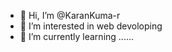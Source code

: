 - 👋 Hi, I’m @KaranKuma-r
- 👀 I’m interested in web devoloping
- 🌱 I’m currently learning ......
  

<!---
KaranKuma-r/KaranKuma-r is a ✨ special ✨ repository because its `README.md` (this file) appears on your GitHub profile.
You can click the Preview link to take a look at your changes.
--->
